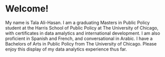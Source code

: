 # Welcome!

My name is Tala Ali-Hasan. I am a graduating Masters in Public Policy student at the Harris School of Public Policy at The University of Chicago, with certificates in data amalytics and international development. I am also proficient in Spanish and French, and conversational in Arabic. I have a Bachelors of Arts in Public Policy from The University of Chicago. Please enjoy this display of my data analytics experience thus far. 
